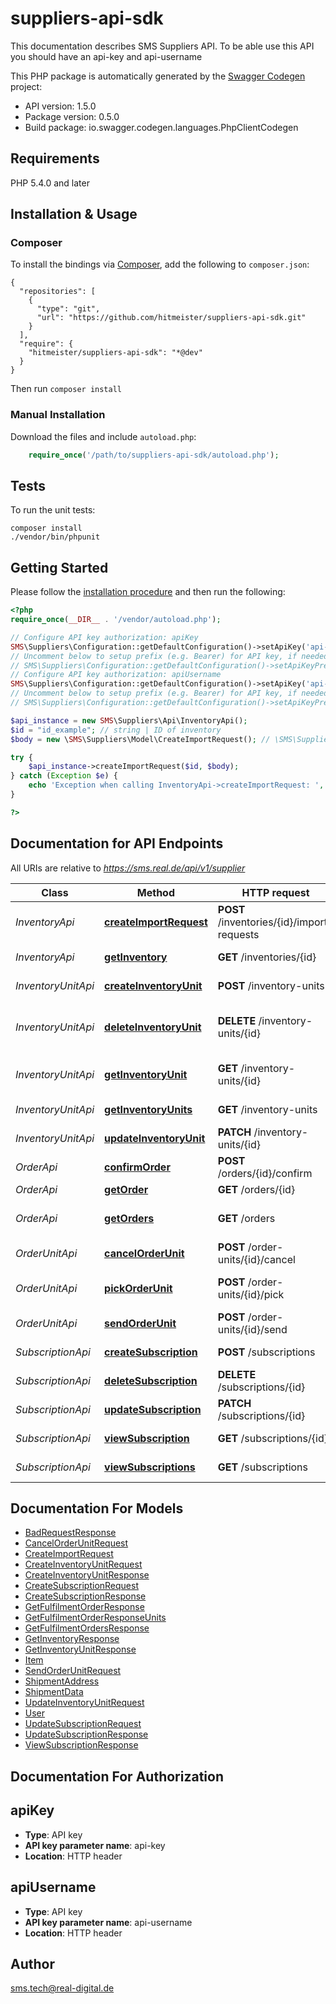 # suppliers-api-sdk
This documentation describes SMS Suppliers API. To be able use this API you should have an api-key and api-username

This PHP package is automatically generated by the [Swagger Codegen](https://github.com/swagger-api/swagger-codegen) project:

- API version: 1.5.0
- Package version: 0.5.0
- Build package: io.swagger.codegen.languages.PhpClientCodegen

## Requirements

PHP 5.4.0 and later

## Installation & Usage
### Composer

To install the bindings via [Composer](http://getcomposer.org/), add the following to `composer.json`:

```
{
  "repositories": [
    {
      "type": "git",
      "url": "https://github.com/hitmeister/suppliers-api-sdk.git"
    }
  ],
  "require": {
    "hitmeister/suppliers-api-sdk": "*@dev"
  }
}
```

Then run `composer install`

### Manual Installation

Download the files and include `autoload.php`:

```php
    require_once('/path/to/suppliers-api-sdk/autoload.php');
```

## Tests

To run the unit tests:

```
composer install
./vendor/bin/phpunit
```

## Getting Started

Please follow the [installation procedure](#installation--usage) and then run the following:

```php
<?php
require_once(__DIR__ . '/vendor/autoload.php');

// Configure API key authorization: apiKey
SMS\Suppliers\Configuration::getDefaultConfiguration()->setApiKey('api-key', 'YOUR_API_KEY');
// Uncomment below to setup prefix (e.g. Bearer) for API key, if needed
// SMS\Suppliers\Configuration::getDefaultConfiguration()->setApiKeyPrefix('api-key', 'Bearer');
// Configure API key authorization: apiUsername
SMS\Suppliers\Configuration::getDefaultConfiguration()->setApiKey('api-username', 'YOUR_API_KEY');
// Uncomment below to setup prefix (e.g. Bearer) for API key, if needed
// SMS\Suppliers\Configuration::getDefaultConfiguration()->setApiKeyPrefix('api-username', 'Bearer');

$api_instance = new SMS\Suppliers\Api\InventoryApi();
$id = "id_example"; // string | ID of inventory
$body = new \SMS\Suppliers\Model\CreateImportRequest(); // \SMS\Suppliers\Model\CreateImportRequest | Inventory import request which stores all the necessary info

try {
    $api_instance->createImportRequest($id, $body);
} catch (Exception $e) {
    echo 'Exception when calling InventoryApi->createImportRequest: ', $e->getMessage(), PHP_EOL;
}

?>
```

## Documentation for API Endpoints

All URIs are relative to *https://sms.real.de/api/v1/supplier*

Class | Method | HTTP request | Description
------------ | ------------- | ------------- | -------------
*InventoryApi* | [**createImportRequest**](docs/Api/InventoryApi.md#createimportrequest) | **POST** /inventories/{id}/import-requests | Create new inventory import
*InventoryApi* | [**getInventory**](docs/Api/InventoryApi.md#getinventory) | **GET** /inventories/{id} | Find inventory by ID
*InventoryUnitApi* | [**createInventoryUnit**](docs/Api/InventoryUnitApi.md#createinventoryunit) | **POST** /inventory-units | Create new inventory unit
*InventoryUnitApi* | [**deleteInventoryUnit**](docs/Api/InventoryUnitApi.md#deleteinventoryunit) | **DELETE** /inventory-units/{id} | Delete inventory unit by supplier_item_id
*InventoryUnitApi* | [**getInventoryUnit**](docs/Api/InventoryUnitApi.md#getinventoryunit) | **GET** /inventory-units/{id} | Find inventory unit by supplier_item_id
*InventoryUnitApi* | [**getInventoryUnits**](docs/Api/InventoryUnitApi.md#getinventoryunits) | **GET** /inventory-units | Find all inventory units
*InventoryUnitApi* | [**updateInventoryUnit**](docs/Api/InventoryUnitApi.md#updateinventoryunit) | **PATCH** /inventory-units/{id} | Update inventory unit
*OrderApi* | [**confirmOrder**](docs/Api/OrderApi.md#confirmorder) | **POST** /orders/{id}/confirm | Confirm order
*OrderApi* | [**getOrder**](docs/Api/OrderApi.md#getorder) | **GET** /orders/{id} | Find order by ID
*OrderApi* | [**getOrders**](docs/Api/OrderApi.md#getorders) | **GET** /orders | Find all orders by given parameters
*OrderUnitApi* | [**cancelOrderUnit**](docs/Api/OrderUnitApi.md#cancelorderunit) | **POST** /order-units/{id}/cancel | Cancel an order unit
*OrderUnitApi* | [**pickOrderUnit**](docs/Api/OrderUnitApi.md#pickorderunit) | **POST** /order-units/{id}/pick | Change order unit status to &#39;picking&#39;
*OrderUnitApi* | [**sendOrderUnit**](docs/Api/OrderUnitApi.md#sendorderunit) | **POST** /order-units/{id}/send | Send an order unit
*SubscriptionApi* | [**createSubscription**](docs/Api/SubscriptionApi.md#createsubscription) | **POST** /subscriptions | Create new subscription
*SubscriptionApi* | [**deleteSubscription**](docs/Api/SubscriptionApi.md#deletesubscription) | **DELETE** /subscriptions/{id} | Delete existing subscription
*SubscriptionApi* | [**updateSubscription**](docs/Api/SubscriptionApi.md#updatesubscription) | **PATCH** /subscriptions/{id} | Update existing subscription
*SubscriptionApi* | [**viewSubscription**](docs/Api/SubscriptionApi.md#viewsubscription) | **GET** /subscriptions/{id} | View existing subscription
*SubscriptionApi* | [**viewSubscriptions**](docs/Api/SubscriptionApi.md#viewsubscriptions) | **GET** /subscriptions | Get all existing subscriptions


## Documentation For Models

 - [BadRequestResponse](docs/Model/BadRequestResponse.md)
 - [CancelOrderUnitRequest](docs/Model/CancelOrderUnitRequest.md)
 - [CreateImportRequest](docs/Model/CreateImportRequest.md)
 - [CreateInventoryUnitRequest](docs/Model/CreateInventoryUnitRequest.md)
 - [CreateInventoryUnitResponse](docs/Model/CreateInventoryUnitResponse.md)
 - [CreateSubscriptionRequest](docs/Model/CreateSubscriptionRequest.md)
 - [CreateSubscriptionResponse](docs/Model/CreateSubscriptionResponse.md)
 - [GetFulfilmentOrderResponse](docs/Model/GetFulfilmentOrderResponse.md)
 - [GetFulfilmentOrderResponseUnits](docs/Model/GetFulfilmentOrderResponseUnits.md)
 - [GetFulfilmentOrdersResponse](docs/Model/GetFulfilmentOrdersResponse.md)
 - [GetInventoryResponse](docs/Model/GetInventoryResponse.md)
 - [GetInventoryUnitResponse](docs/Model/GetInventoryUnitResponse.md)
 - [Item](docs/Model/Item.md)
 - [SendOrderUnitRequest](docs/Model/SendOrderUnitRequest.md)
 - [ShipmentAddress](docs/Model/ShipmentAddress.md)
 - [ShipmentData](docs/Model/ShipmentData.md)
 - [UpdateInventoryUnitRequest](docs/Model/UpdateInventoryUnitRequest.md)
 - [User](docs/Model/User.md)
 - [UpdateSubscriptionRequest](docs/Model/UpdateSubscriptionRequest.md)
 - [UpdateSubscriptionResponse](docs/Model/UpdateSubscriptionResponse.md)
 - [ViewSubscriptionResponse](docs/Model/ViewSubscriptionResponse.md)


## Documentation For Authorization


## apiKey

- **Type**: API key
- **API key parameter name**: api-key
- **Location**: HTTP header

## apiUsername

- **Type**: API key
- **API key parameter name**: api-username
- **Location**: HTTP header


## Author

sms.tech@real-digital.de


